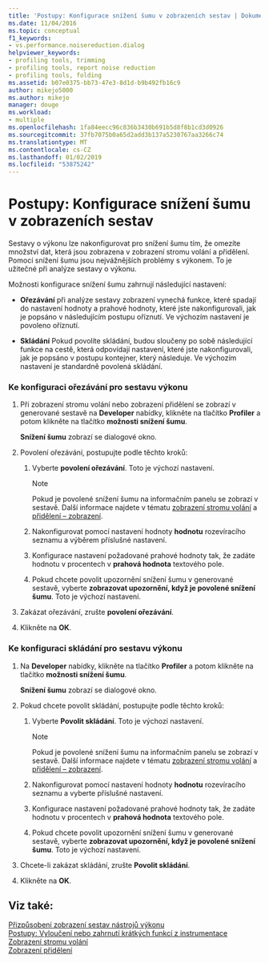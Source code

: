 ```yaml
---
title: 'Postupy: Konfigurace snížení šumu v zobrazeních sestav | Dokumentace Microsoftu'
ms.date: 11/04/2016
ms.topic: conceptual
f1_keywords:
- vs.performance.noisereduction.dialog
helpviewer_keywords:
- profiling tools, trimming
- profiling tools, report noise reduction
- profiling tools, folding
ms.assetid: b07e0375-bb73-47e3-8d1d-b9b492fb16c9
author: mikejo5000
ms.author: mikejo
manager: douge
ms.workload:
- multiple
ms.openlocfilehash: 1fa84eecc96c836b3430b691b5d8f8b1cd3d0926
ms.sourcegitcommit: 37fb7075b0a65d2add3b137a5230767aa3266c74
ms.translationtype: MT
ms.contentlocale: cs-CZ
ms.lasthandoff: 01/02/2019
ms.locfileid: "53875242"
---
```

# <a name="how-to-configure-noise-reduction-in-report-views"></a>Postupy: Konfigurace snížení šumu v zobrazeních sestav
Sestavy o výkonu lze nakonfigurovat pro snížení šumu tím, že omezíte množství dat, která jsou zobrazena v zobrazení stromu volání a přidělení. Pomocí snížení šumu jsou nejvážnějších problémy s výkonem. To je užitečné při analýze sestavy o výkonu.  
  
 Možnosti konfigurace snížení šumu zahrnují následující nastavení:  
  
-   **Ořezávání** při analýze sestavy zobrazení vynechá funkce, které spadají do nastavení hodnoty a prahové hodnoty, které jste nakonfigurovali, jak je popsáno v následujícím postupu oříznutí. Ve výchozím nastavení je povoleno oříznutí.  
  
-   **Skládání** Pokud povolíte skládání, budou sloučeny po sobě následující funkce na cestě, která odpovídají nastavení, které jste nakonfigurovali, jak je popsáno v postupu kontejner, který následuje. Ve výchozím nastavení je standardně povolená skládání.  
  
### <a name="to-configure-trimming-for-a-performance-report"></a>Ke konfiguraci ořezávání pro sestavu výkonu  
  
1.  Při zobrazení stromu volání nebo zobrazení přidělení se zobrazí v generované sestavě na **Developer** nabídky, klikněte na tlačítko **Profiler** a potom klikněte na tlačítko **možnosti snížení šumu**.  
  
     **Snížení šumu** zobrazí se dialogové okno.  
  
2.  Povolení ořezávání, postupujte podle těchto kroků:  
  
    1.  Vyberte **povolení ořezávání**. Toto je výchozí nastavení.  
  
        > [!NOTE]
        >  Pokud je povolené snížení šumu na informačním panelu se zobrazí v sestavě. Další informace najdete v tématu [zobrazení stromu volání](../profiling/call-tree-view.md) a [přidělení – zobrazení](../profiling/dotnet-memory-allocations-view.md).  
  
    2.  Nakonfigurovat pomocí nastavení hodnoty **hodnotu** rozevíracího seznamu a výběrem příslušné nastavení.  
  
    3.  Konfigurace nastavení požadované prahové hodnoty tak, že zadáte hodnotu v procentech v **prahová hodnota** textového pole.  
  
    4.  Pokud chcete povolit upozornění snížení šumu v generované sestavě, vyberte **zobrazovat upozornění, když je povolené snížení šumu**. Toto je výchozí nastavení.  
  
3.  Zakázat ořezávání, zrušte **povolení ořezávání**.  
  
4.  Klikněte na **OK**.  
  
### <a name="to-configure-folding-for-a-performance-report"></a>Ke konfiguraci skládání pro sestavu výkonu  
  
1.  Na **Developer** nabídky, klikněte na tlačítko **Profiler** a potom klikněte na tlačítko **možnosti snížení šumu**.  
  
     **Snížení šumu** zobrazí se dialogové okno.  
  
2.  Pokud chcete povolit skládání, postupujte podle těchto kroků:  
  
    1.  Vyberte **Povolit skládání**. Toto je výchozí nastavení.  
  
        > [!NOTE]
        >  Pokud je povolené snížení šumu na informačním panelu se zobrazí v sestavě. Další informace najdete v tématu [zobrazení stromu volání](../profiling/call-tree-view.md) a [přidělení – zobrazení](../profiling/dotnet-memory-allocations-view.md).  
  
    2.  Nakonfigurovat pomocí nastavení hodnoty **hodnotu** rozevíracího seznamu a vyberte příslušné nastavení.  
  
    3.  Konfigurace nastavení požadované prahové hodnoty tak, že zadáte hodnotu v procentech v **prahová hodnota** textového pole.  
  
    4.  Pokud chcete povolit upozornění snížení šumu v generované sestavě, vyberte **zobrazovat upozornění, když je povolené snížení šumu**. Toto je výchozí nastavení.  
  
3.  Chcete-li zakázat skládání, zrušte **Povolit skládání**.  
  
4.  Klikněte na **OK**.  
  
## <a name="see-also"></a>Viz také:  
 [Přizpůsobení zobrazení sestav nástrojů výkonu](../profiling/customizing-performance-tools-report-views.md)   
 [Postupy: Vyloučení nebo zahrnutí krátkých funkcí z instrumentace](../profiling/how-to-exclude-or-include-short-functions-from-instrumentation.md)   
 [Zobrazení stromu volání](../profiling/call-tree-view.md)   
 [Zobrazení přidělení](../profiling/dotnet-memory-allocations-view.md)